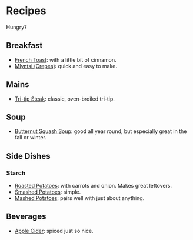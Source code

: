 # Recipes

Hungry?



## Breakfast

- [French Toast](breakfast/frenchToast.md): with a little bit of cinnamon.
- [Mlyntsi (Crepes)](breakfast/mlyntsi.md): quick and easy to make.



## Mains

- [Tri-tip Steak](main/tri-tip.md): classic, oven-broiled tri-tip.



## Soup

- [Butternut Squash Soup](soup/butternutSquashSoup.md): good all year round, but especially great in the fall or winter.



## Side Dishes

### Starch
- [Roasted Potatoes](side/roastedPotatoes.md): with carrots and onion. Makes great leftovers.
- [Smashed Potatoes](side/smashedPotatoes.md): simple.
- [Mashed Potatoes](side/mashedPotatoes.md): pairs well with just about anything.



## Beverages

- [Apple Cider](beverage/appleCider.md): spiced just so nice.
